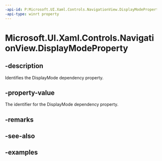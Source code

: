 ```yaml
---
-api-id: P:Microsoft.UI.Xaml.Controls.NavigationView.DisplayModeProperty
-api-type: winrt property
---
```

<!-- Property syntax.
public DependencyProperty DisplayModeProperty { get; }
-->

# Microsoft.UI.Xaml.Controls.NavigationView.DisplayModeProperty


## -description

Identifies the DisplayMode dependency property.


## -property-value

The identifier for the DisplayMode dependency property.


## -remarks


## -see-also


## -examples


